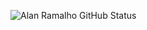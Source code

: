 ![Alan Ramalho GitHub Status](https://github-readme-stats.vercel.app/api?username=raioramalho&show_icons=true&theme=dark)

